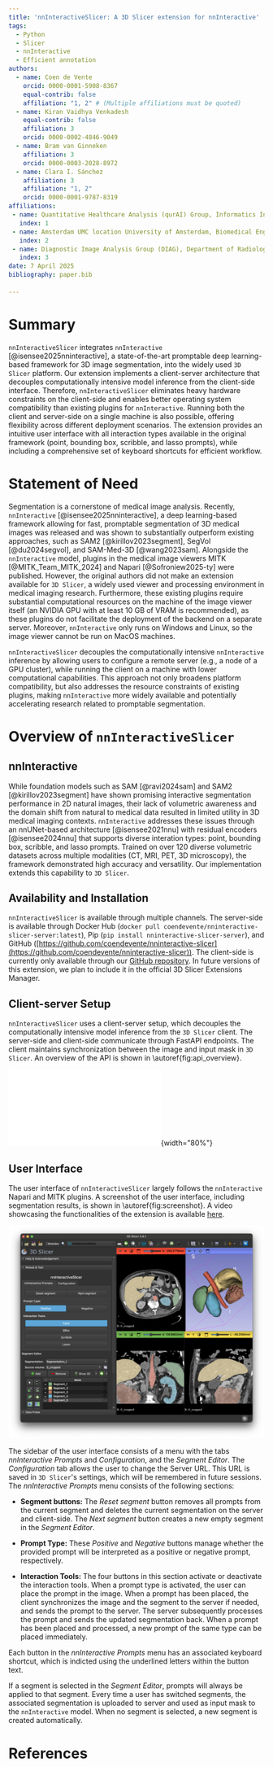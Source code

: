 ```yaml
---
title: 'nnInteractiveSlicer: A 3D Slicer extension for nnInteractive'
tags:
  - Python
  - Slicer
  - nnInteractive
  - Efficient annotation
authors:
  - name: Coen de Vente
    orcid: 0000-0001-5908-8367
    equal-contrib: false
    affiliation: "1, 2" # (Multiple affiliations must be quoted)
  - name: Kiran Vaidhya Venkadesh
    equal-contrib: false
    affiliation: 3
    orcid: 0000-0002-4846-9049
  - name: Bram van Ginneken
    affiliation: 3
    orcid: 0000-0003-2028-8972
  - name: Clara I. Sánchez
    affiliation: 3
    affiliation: "1, 2"
    orcid: 0000-0001-9787-8319
affiliations:
 - name: Quantitative Healthcare Analysis (qurAI) Group, Informatics Institute, University of Amsterdam, Amsterdam, The Netherlands
   index: 1
 - name: Amsterdam UMC location University of Amsterdam, Biomedical Engineering and Physics, Amsterdam, The Netherlands
   index: 2
 - name: Diagnostic Image Analysis Group (DIAG), Department of Radiology and Nuclear Medicine, Radboud UMC, Nijmegen, The Netherlands
   index: 3
date: 7 April 2025
bibliography: paper.bib

---
```


# Summary
`nnInteractiveSlicer` integrates `nnInteractive` [@isensee2025nninteractive], a state-of-the-art promptable deep learning-based framework for 3D image segmentation, into the widely used `3D Slicer` platform. Our extension implements a client-server architecture that decouples computationally intensive model inference from the client-side interface. Therefore, `nnInteractiveSlicer` eliminates heavy hardware constraints on the client-side and enables better operating system compatibility than existing plugins for `nnInteractive`. Running both the client and server-side on a single machine is also possible, offering flexibility across different deployment scenarios. The extension provides an intuitive user interface with all interaction types available in the original framework (point, bounding box, scribble, and lasso prompts), while including a comprehensive set of keyboard shortcuts for efficient workflow.

# Statement of Need

Segmentation is a cornerstone of medical image analysis. Recently, `nnInteractive` [@isensee2025nninteractive], a deep learning-based framework allowing for fast, promptable segmentation of 3D medical images was released and was shown to substantially outperform existing approaches, such as SAM2 [@kirillov2023segment], SegVol [@du2024segvol], and SAM-Med-3D [@wang2023sam]. Alongside the `nnInteractive` model, plugins in the medical image viewers MITK [@MITK_Team_MITK_2024] and Napari [@Sofroniew2025-ty] were published. However, the original authors did not make an extension available for `3D Slicer`, a widely used viewer and processing environment in medical imaging research. Furthermore, these existing plugins require substantial computational resources on the machine of the image viewer itself (an NVIDIA GPU with at least 10 GB of VRAM is recommended), as these plugins do not facilitate the deployment of the backend on a separate server. Moreover, `nnInteractive` only runs on Windows and Linux, so the image viewer cannot be run on MacOS machines.

`nnInteractiveSlicer` decouples the computationally intensive `nnInteractive` inference by allowing users to configure a remote server (e.g., a node of a GPU cluster), while running the client on a machine with lower computational capabilities. This approach not only broadens platform compatibility, but also addresses the resource constraints of existing plugins, making `nnInteractive` more widely available and potentially accelerating research related to promptable segmentation.

# Overview of `nnInteractiveSlicer`

## nnInteractive

While foundation models such as SAM [@ravi2024sam] and SAM2 [@kirillov2023segment] have shown promising interactive segmentation performance in 2D natural images, their lack of volumetric awareness and the domain shift from natural to medical data resulted in limited utility in 3D medical imaging contexts. `nnInteractive` addresses these issues through an nnUNet-based architecture [@isensee2021nnu] with residual encoders [@isensee2024nnu] that supports diverse interation types: point, bounding box, scribble, and lasso prompts. Trained on over 120 diverse volumetric datasets across multiple modalities (CT, MRI, PET, 3D microscopy), the framework demonstrated high accuracy and versatility. Our implementation extends this capability to `3D Slicer`.

## Availability and Installation
`nnInteractiveSlicer` is available through multiple channels. The server-side is available through Docker Hub (`docker pull coendevente/nninteractive-slicer-server:latest`), Pip (`pip install nninteractive-slicer-server`), and GitHub ([https://github.com/coendevente/nninteractive-slicer](https://github.com/coendevente/nninteractive-slicer)). The client-side is currently only available through our [GitHub repository](https://github.com/coendevente/nninteractive-slicer). In future versions of this extension, we plan to include it in the official 3D Slicer Extensions Manager.

## Client-server Setup
`nnInteractiveSlicer` uses a client-server setup, which decouples the computationally intensive model inference from the `3D Slicer` client. The server-side and client-side communicate through FastAPI endpoints. The client maintains synchronization between the image and input mask in `3D Slicer`. An overview of the API is shown in \autoref{fig:api_overview}.

![API overview.\label{fig:api_overview}](img/nni_api.pdf){width="80%"}

## User Interface

The user interface of `nnInteractiveSlicer` largely follows the `nnInteractive` Napari and MITK plugins. A screenshot of the user interface, including segmentation results, is shown in \autoref{fig:screenshot}. A video showcasing the functionalities of the extension is available [here](https://www.youtube.com/watch?v=mW_fUT1-IWM).

![Screenshot of the `nnInteractiveSlicer` extension.\label{fig:screenshot}](img/screenshot.png)

The sidebar of the user interface consists of a menu with the tabs _nnInteractive Prompts_ and _Configuration_, and the _Segment Editor_. The _Configuration_ tab allows the user to change the Server URL. This URL is saved in `3D Slicer`'s settings, which will be remembered in future sessions. The _nnInteractive Prompts_ menu consists of the following sections:

- **Segment buttons:** The _Reset segment_ button removes all prompts from the current segment and deletes the current segmentation on the server and client-side. The _Next segment_ button creates a new empty segment in the _Segment Editor_.

- **Prompt Type:** These _Positive_ and _Negative_ buttons manage whether the provided prompt will be interpreted as a positive or negative prompt, respectively.

- **Interaction Tools:** The four buttons in this section activate or deactivate the interaction tools. When a prompt type is activated, the user can place the prompt in the image. When a prompt has been placed, the client synchronizes the image and the segment to the server if needed, and sends the prompt to the server. The server subsequently processes the prompt and sends the updated segmentation back. When a prompt has been placed and processed, a new prompt of the same type can be placed immediately.

Each button in the _nnInteractive Prompts_ menu has an associated keyboard shortcut, which is indicted using the underlined letters within the button text.

If a segment is selected in the _Segment Editor_, prompts will always be applied to that segment. Every time a user has switched segments, the associated segmentation is uploaded to server and used as input mask to the `nnInteractive` model. When no segment is selected, a new segment is created automatically.

# References
